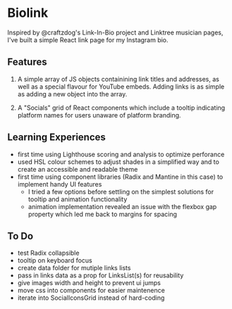 # Biolink

Inspired by @craftzdog's Link-In-Bio project and Linktree musician pages, I've built a simple React link page for my Instagram bio.

## Features

1. A simple array of JS objects containining link titles and addresses, as well as a special flavour for YouTube embeds.  Adding links is as simple as adding a new object into the array.

2. A "Socials" grid of React components which include a tooltip indicating platform names for users unaware of platform branding.

## Learning Experiences

- first time using Lighthouse scoring and analysis to optimize perforance
- used HSL colour schemes to adjust shades in a simplified way and to create an accessible and readable theme
- first time using component libraries (Radix and Mantine in this case) to implement handy UI features
  - I tried a few options before settling on the simplest solutions for tooltip and animation functionality
  - animation implementation revealed an issue with the flexbox gap property which led me back to margins for spacing

## To Do

- test Radix collapsible
- tooltip on keyboard focus
- create data folder for mutiple links lists
- pass in links data as a prop for LinksList(s) for reusability
- give images width and height to prevent ui jumps
- move css into components for easier maintenence
- iterate into SocialIconsGrid instead of hard-coding
